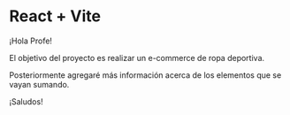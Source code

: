 # React + Vite

¡Hola Profe! 

El objetivo del proyecto es realizar un e-commerce de ropa deportiva. 

Posteriormente agregaré más información acerca de los elementos que se vayan sumando. 

¡Saludos!
